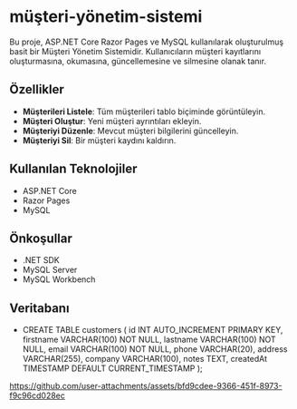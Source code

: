 # müşteri-yönetim-sistemi

Bu proje, ASP.NET Core Razor Pages ve MySQL kullanılarak oluşturulmuş basit bir Müşteri Yönetim Sistemidir. Kullanıcıların müşteri kayıtlarını oluşturmasına, okumasına, güncellemesine ve silmesine olanak tanır.

## Özellikler
- **Müşterileri Listele**: Tüm müşterileri tablo biçiminde görüntüleyin.
- **Müşteri Oluştur**: Yeni müşteri ayrıntıları ekleyin.
- **Müşteriyi Düzenle**: Mevcut müşteri bilgilerini güncelleyin.
- **Müşteriyi Sil**: Bir müşteri kaydını kaldırın.

## Kullanılan Teknolojiler
- ASP.NET Core
- Razor Pages
- MySQL

## Önkoşullar
- .NET SDK
- MySQL Server
- MySQL Workbench

## Veritabanı  
- CREATE TABLE customers (
    id INT AUTO_INCREMENT PRIMARY KEY,
    firstname VARCHAR(100) NOT NULL,
    lastname VARCHAR(100) NOT NULL,
    email VARCHAR(100) NOT NULL,
    phone VARCHAR(20),
    address VARCHAR(255),
    company VARCHAR(100),
    notes TEXT,
    createdAt TIMESTAMP DEFAULT CURRENT_TIMESTAMP
  );

https://github.com/user-attachments/assets/bfd9cdee-9366-451f-8973-f9c96cd028ec
